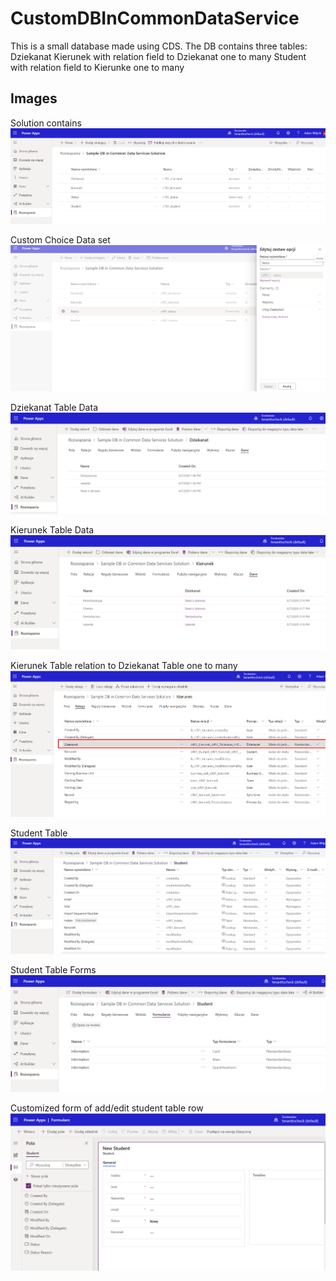# CustomDBInCommonDataService

This is a small database made using CDS. The DB contains three tables:
Dziekanat
Kierunek with relation field to Dziekanat one to many
Student with relation field to Kierunke one to many

## Images
Solution contains
![](./Images/Solution.png)

Custom Choice Data set
![](./Images/CustomChoiceDataSet.png)

Dziekanat Table Data
![](./Images/DziekanatTableData.png)

Kierunek Table Data
![](./Images/KierunekTableDataWithJoinToDziekanatTable.png)

Kierunek Table relation to Dziekanat Table one to many
![](./Images/KierunekTableRelationView.png)

Student Table
![](./Images/StudentTable.png)

Student Table Forms
![](./Images/StudentTableForms.png)

Customized form of add/edit student table row
![](./Images/CustomizedSudentEntityForm.png)